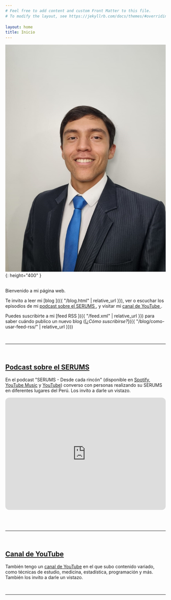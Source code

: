 ```yaml
---
# Feel free to add content and custom Front Matter to this file.
# To modify the layout, see https://jekyllrb.com/docs/themes/#overriding-theme-defaults

layout: home
title: Inicio
---
```


![Mi foto](/assets/images/photo-me-elegant-suit-side.jpeg){: height="400" }

<br>
Bienvenido a mi página web.

Te invito a leer mi [blog <i class="fa-solid fa-blog"></i>]({{ "/blog.html" | relative_url }}), ver o escuchar los episodios de mi [podcast sobre el SERUMS <i class="fa-solid fa-podcast"></i>](https://open.spotify.com/show/5zKn2IuA8PAWdPmB3RcqJn?si=cf0d5d737a0b4028), y visitar mi [canal de YouTube <i class="fab fa-youtube"></i>](https://www.youtube.com/@danimedi555).

Puedes suscribirte a mi [feed RSS <i class="fa-solid fa-rss"></i>]({{ "/feed.xml" | relative_url }}) para saber cuándo publico un nuevo blog ([*¿Cómo suscribirse?*]({{ "/blog/como-usar-feed-rss/" | relative_url }}))

<br>

----

<br>

## [<i class="fa-solid fa-podcast"></i> Podcast sobre el SERUMS](https://open.spotify.com/show/5zKn2IuA8PAWdPmB3RcqJn?si=cf0d5d737a0b4028)

En el podcast "SERUMS - Desde cada rincón" (disponible en [Spotify](https://open.spotify.com/show/5zKn2IuA8PAWdPmB3RcqJn?si=cf0d5d737a0b4028), [YouTube Music](https://music.youtube.com/playlist?list=PLiR4mMxzSHWgkxuhJ1kJAxUWqtDfO-PXa&si=VIr_FYg-hijhJNIm) y [YouTube](https://youtube.com/playlist?list=PLiR4mMxzSHWgkxuhJ1kJAxUWqtDfO-PXa&si=VWIKIsxoRW5WzYya)) converso con personas realizando su SERUMS en diferentes lugares del Perú. Los invito a darle un vistazo.

<iframe style="border-radius:12px" src="https://open.spotify.com/embed/show/5zKn2IuA8PAWdPmB3RcqJn?utm_source=generator" width="100%" height="352" frameBorder="0" allowfullscreen="" allow="autoplay; clipboard-write; encrypted-media; fullscreen; picture-in-picture" loading="lazy"></iframe>

<br><br>

----

<br>

## [<i class="fab fa-youtube" style="color: red"></i> Canal de YouTube](https://www.youtube.com/@danimedi555)

También tengo un [canal de YouTube](https://www.youtube.com/@danimedi555) en el que subo contenido variado, como técnicas de estudio, medicina, estadística, programación y más. También los invito a darle un vistazo.

<script src="https://apis.google.com/js/platform.js"></script>
<div class="g-ytsubscribe" data-channelid="UCxubTiyQ5cQuHgzQREhChdg" data-layout="default" data-theme="dark" data-count="default"></div>

<br>

----

<br>
